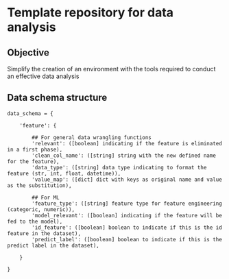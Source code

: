 # Template repository for data analysis

## Objective
Simplify the creation of an environment with the tools required to conduct an effective data analysis

## Data schema structure
```
data_schema = {

    'feature': {

        ## For general data wrangling functions
        'relevant': ([boolean] indicating if the feature is eliminated in a first phase),
        'clean_col_name': ([string] string with the new defined name for the feature),
        'data_type': ([string] data type indicating to format the feature (str, int, float, datetime)),
        'value_map': ([dict] dict with keys as original name and value as the substitution),

        ## For ML 
        'feature_type': ([string] feature type for feature engineering (categoric, numeric)),
        'model_relevant': ([boolean] indicating if the feature will be fed to the model),
        'id_feature': ([boolean] boolean to indicate if this is the id feature in the dataset),
        'predict_label': ([boolean] boolean to indicate if this is the predict label in the dataset),

    }

}
```

